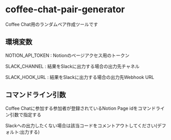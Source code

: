 # coffee-chat-pair-generator
Coffee Chat用のランダムペア作成ツールです

## 環境変数
NOTION_API_TOKEN : Notionのページアクセス用のトークン

SLACK_CHANNEL : 結果をSlackに出力する場合の出力先チャネル

SLACK_HOOK_URL : 結果をSlackに出力する場合の出力先Webhook URL

## コマンドライン引数
Coffee Chatに参加する参加者が登録されているNotion Page idをコマンドライン引数で指定する

Slackへの出力したくない場合は該当コードをコメントアウトしてください(デフォルト:出力する)

